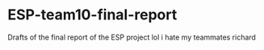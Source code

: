 # ESP-team10-final-report
Drafts of the final report of the ESP project
lol
i hate my teammates
richard
